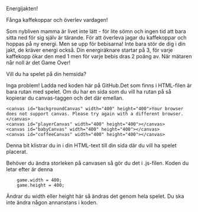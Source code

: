  Energijakten!

Fånga kaffekoppar och överlev vardagen!

Som nybliven mamma är livet inte lätt - för lite sömn och ingen tid att bara sitta ned för sig själv är tärande. 
För att överleva jagar du kaffekoppar och hoppas på ny energi. Men se upp för bebisarna! Inte bara stör de dig i din jakt, 
de kräver energi också. Din energiräknare startar på 3, för varje kaffekopp ökar den med 1 men för varje bebis dras 2 poäng av. 
När mätaren når noll är det Game Over!

 Vill du ha spelet på din hemsida?

Inga problem! Ladda ned koden här på GitHub.Det som finns i HTML-filen är bara rutan med spelet. 
Om du har en sida som du vill ha rutan på så kopierar du canvas-taggen och det där emellan.

	<canvas id="backgroundCanvas" width="400" height="400">Your browser does not support canvas. Please try again with a different browser.</canvas>
	<canvas id="playerCanvas" width="400" height="400"></canvas>
	<canvas id="babyCanvas" width="400" height="400"></canvas>
	<canvas id="coffeeCanvas" width="400" height="400"></canvas>

Denna bit klistrar du in i din HTML-text till din sida där du vill ha spelet placerat.

Behöver du ändra storleken på canvasen så gör du det i .js-filen. Koden du letar efter är denna

		game.width = 400;
		game.height = 400;

Ändrar du width eller height här så ändras det genom hela spelet. Du ska inte ändra någon annanstans i koden.